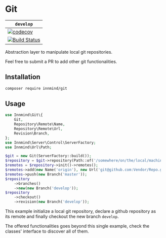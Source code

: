 # Git

| `develop` |
|-----------|
| [![codecov](https://codecov.io/gh/Innmind/Git/branch/develop/graph/badge.svg)](https://codecov.io/gh/Innmind/Git) |
| [![Build Status](https://github.com/Innmind/Git/workflows/CI/badge.svg)](https://github.com/Innmind/Git/actions?query=workflow%3ACI) |

Abstraction layer to manipulate local git repositories.

Feel free to submit a PR to add other git functionalities.

## Installation

```sh
composer require innmind/git
```

## Usage

```php
use Innmind\Git\{
    Git,
    Repository\Remote\Name,
    Repository\Remote\Url,
    Revision\Branch,
};
use Innmind\Server\Control\ServerFactory;
use Innmind\Url\Path;

$git = new Git(ServerFactory::build());
$repository = $git->repository(Path::of('/somewhere/on/the/local/machine'));
$remotes = $repository->init()->remotes();
$remotes->add(new Name('origin'), new Url('git@github.com:Vendor/Repo.git'))
$remotes->push(new Branch('master'));
$repository
    ->branches()
    ->new(new Branch('develop'));
$repository
    ->checkout()
    ->revision(new Branch('develop'));
```

This example initialize a local git repository, declare a github repository as its remote and finally checkout the new branch `develop`.

The offered functionalities goes beyond this single example, check the classes' interface to discover all of them.
